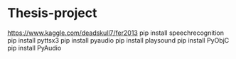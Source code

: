 # Thesis-project
https://www.kaggle.com/deadskull7/fer2013
pip install speechrecognition
pip install pyttsx3
pip install pyaudio
pip install playsound
pip install PyObjC
pip install PyAudio
